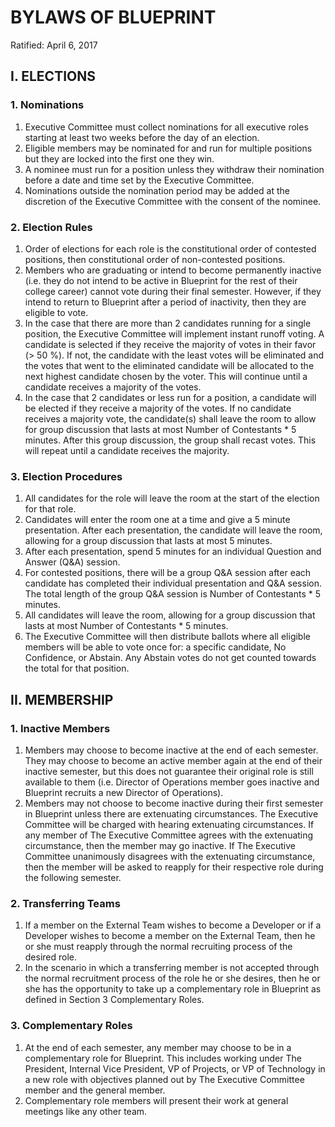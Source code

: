 # BYLAWS OF BLUEPRINT

Ratified: April 6, 2017

## I. ELECTIONS

### 1. Nominations

1. Executive Committee must collect nominations for all executive roles starting at least two weeks before the day of an election.
2. Eligible members may be nominated for and run for multiple positions but they are locked into the first one they win.
3. A nominee must run for a position unless they withdraw their nomination before a date and time set by the Executive Committee.
4. Nominations outside the nomination period may be added at the discretion of the Executive Committee with the consent of the nominee.

### 2. Election Rules

1. Order of elections for each role is the constitutional order of contested positions, then constitutional order of non-contested positions.
2. Members who are graduating or intend to become permanently inactive (i.e. they do not intend to be active in Blueprint for the rest of their college career) cannot vote during their final semester. However, if they intend to return to Blueprint after a period of inactivity, then they are eligible to vote.
3. In the case that there are more than 2 candidates running for a single position, the Executive Committee will implement instant runoff voting. A candidate is selected if they receive the majority of votes in their favor (> 50 %). If not, the candidate with the least votes will be eliminated and the votes that went to the eliminated candidate will be allocated to the next highest candidate chosen by the voter. This will continue until a candidate receives a majority of the votes.
4. In the case that 2 candidates or less run for a position, a candidate will be elected if they receive a majority of the votes. If no candidate receives a majority vote, the candidate(s) shall leave the room to allow for group discussion that lasts at most Number of Contestants \* 5 minutes. After this group discussion, the group shall recast votes. This will repeat until a candidate receives the majority.

### 3. Election Procedures

1. All candidates for the role will leave the room at the start of the election for that role.
2. Candidates will enter the room one at a time and give a 5 minute presentation. After each presentation, the candidate will leave the room, allowing for a group discussion that lasts at most 5 minutes.
3. After each presentation, spend 5 minutes for an individual Question and Answer (Q&A) session.
4. For contested positions, there will be a group Q&A session after each candidate has completed their individual presentation and Q&A session. The total length of the group Q&A session is Number of Contestants \* 5 minutes.
5. All candidates will leave the room, allowing for a group discussion that lasts at most Number of Contestants \* 5 minutes.
6. The Executive Committee will then distribute ballots where all eligible members will be able to vote once for: a specific candidate, No Confidence, or Abstain. Any Abstain votes do not get counted towards the total for that position.

## II. MEMBERSHIP

### 1. Inactive Members

1. Members may choose to become inactive at the end of each semester. They may choose to become an active member again at the end of their inactive semester, but this does not guarantee their original role is still available to them (i.e. Director of Operations member goes inactive and Blueprint recruits a new Director of Operations).
2. Members may not choose to become inactive during their first semester in Blueprint unless there are extenuating circumstances. The Executive Committee will be charged with hearing extenuating circumstances. If any member of The Executive Committee agrees with the extenuating circumstance, then the member may go inactive. If The Executive Committee unanimously disagrees with the extenuating circumstance, then the member will be asked to reapply for their respective role during the following semester.

### 2. Transferring Teams

1. If a member on the External Team wishes to become a Developer or if a Developer wishes to become a member on the External Team, then he or she must reapply through the normal recruiting process of the desired role.
2. In the scenario in which a transferring member is not accepted through the normal recruitment process of the role he or she desires, then he or she has the opportunity to take up a complementary role in Blueprint as defined in Section 3 Complementary Roles.

### 3. Complementary Roles

1. At the end of each semester, any member may choose to be in a complementary role for Blueprint. This includes working under The President, Internal Vice President, VP of Projects, or VP of Technology in a new role with objectives planned out by The Executive Committee member and the general member.
2. Complementary role members will present their work at general meetings like any other team.
